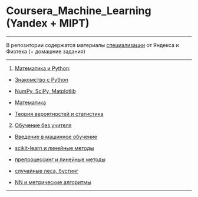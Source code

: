 # Coursera_Machine_Learning (Yandex + MIPT)

---
В репозитории содержатся материалы [специализации](https://www.coursera.org/specializations/machine-learning-data-analysis) от Яндекса и Физтеха (+ домашние задания)

---

  1) [Математика и Python](https://github.com/canorbal/MIPT_Coursera_Machine_Learning/tree/master/math_and_python):

  * [Знакомство  с Python](https://github.com/canorbal/MIPT_Coursera_Machine_Learning/tree/master/math_and_python/1_week)

  * [NumPy, SciPy, Matplotlib](https://github.com/canorbal/MIPT_Coursera_Machine_Learning/tree/master/math_and_python/2_week)

  * [Математика](https://github.com/canorbal/MIPT_Coursera_Machine_Learning/tree/master/math_and_python/3_week)

  * [Теория вероятностей и статистика](https://github.com/canorbal/MIPT_Coursera_Machine_Learning/tree/master/math_and_python/4_week)




2) [Обучение без учителя](https://github.com/canorbal/MIPT_Coursera_Machine_Learning/tree/master/supervised%20learning)

  * [Введение в машинное обучение](https://github.com/canorbal/MIPT_Coursera_Machine_Learning/tree/master/supervised%20learning/1_week)

  * [scikit-learn  и линейные методы](https://github.com/canorbal/MIPT_Coursera_Machine_Learning/tree/master/supervised%20learning/2_week)

  * [препроцессинг и линейные методы](https://github.com/canorbal/MIPT_Coursera_Machine_Learning/tree/master/supervised%20learning/3_week)

  * [случайные леса, бустинг](https://github.com/canorbal/MIPT_Coursera_Machine_Learning/tree/master/supervised%20learning/4_week)

  * [NN и метрические алгоритмы](https://github.com/canorbal/MIPT_Coursera_Machine_Learning/tree/master/supervised%20learning/5_week)

***
